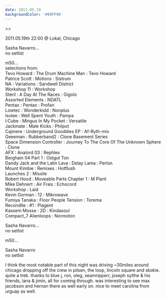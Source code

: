 ```yaml
---
date: 2011.05.19
backgroundColor: '#99FF99'
---
```


\>>

2011.05.19th 22:00 @ Lokal, Chicago  

Sasha Navarro...  
no setlist  

m50...  
selections from:  
Tevo Howard : The Drum Machine Man : Tevo Howard  
Patrice Scott : Motions : Sistrum  
NA : Variations : Sandwell District  
Workshop 11 : Workshop  
Steril : A Day At The Races : Gigolo  
Assorted Elements : NDATL  
Pentax : Pentax : Profan  
Lowtec : Wonderkidd : Nonplus  
Isolee : Well Spent Youth : Pampa  
I:Cube : Mingus In My Pocket : Versatile  
Jackmate : Male Kicks : Philpot  
Cajmere : Underground Gooddies EP : Af-Ryth-mix  
Geeeman : Rubberband2 : Clone Basement Series  
Space Dimension Controller : Journey To The Core Of The Unknown Sphere : Clone  
AFX : Analord 03 : Rephlex  
Berghain 04 Part 1 : Ostgut Ton  
Dandy Jack and the Latin Lava : Delay Lama : Perlon  
Mount Kimbie : Remixes : Hotflush  
Launches 2 : Missile  
Robert Hood : Moveable Parts Chapter 1 : M Plant  
Mike Dehnert : Air Frais : Echocord  
Workshop : Laid  
Kevin Gorman : 12 : Mikrowave  
Fumiya Tanaka : Floor People Tension : Torema  
Recondite : #1 : Plagent  
Kassem Mosse : 2D : Kindasoul  
Compact\_7 Alienloops : Normoton  

Sasha Navarro...  
no setlist  

m50...  

Sasha Navarro  
no setlist  

I think the most notable part of this night was driving ~30miles around chicago dropping off the crew in pilsen, the loop, lincoln square and skokie. quite a trek. thanks to blue j, ron, oleg, seamripperr, joseph sylthe & his friends, lana & jimin, all for coming through. was interesting to see max jacobson and hernan there as well early on. nice to meet carolina from urguay as well.